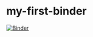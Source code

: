 # my-first-binder
[![Binder](https://mybinder.org/badge_logo.svg)](https://mybinder.org/v2/gh/anuveergill10/my-first-binder/HEAD)
